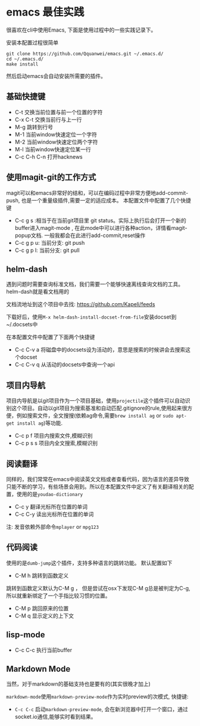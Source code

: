# emacs 最佳实践
 很喜欢在cli中使用Emacs, 下面是使用过程中的一些实践记录下。

 安装本配置过程很简单

```
git clone https://github.com/Qquanwei/emacs.git ~/.emacs.d/
cd ~/.emacs.d/
make install
```

然后启动emacs会自动安装所需要的插件。



## 基础快捷键

* C-t 交换当前位置与前一个位置的字符
* C-x C-t 交换当前行与上一行
* M-g 跳转到行号
* M-1 当前window快速定位一个字符
* M-2 当前window快速定位两个字符
* M-l 当前window快速定位某一行
* C-c C-h C-n 打开hacknews

## 使用magit-git的工作方式
 magit可以和emacs非常好的结和，可以在编码过程中非常方便地add-commit-push, 也是一个重量级插件,需要一定的适应成本。
 本配置文件中配置了几个快捷键

*  C-c g s  :相当于在当前git项目里 git status。实际上执行后会打开一个新的buffer进入magit-mode , 在此mode中可以进行各种action，详情看magit-popup文档. 一般我都会在此进行add-commit,reset操作
*  C-c g p u: 当前分支: git push
*  C-c g p l: 当前分支: git pull

## helm-dash
  遇到问题时需要查询标准文档，我们需要一个能够快速离线查询文档的工具。helm-dash就是看文档用的

  文档流地址到这个项目中去找: https://github.com/Kapeli/feeds

  下载好后，使用`M-x helm-dash-install-docset-from-file`安装docset到~/.docsets中

  在本配置文件中配置了下面两个快捷键

* C-c C-v a 将磁盘中的docsets设为活动的，意思是搜索的时候讲会去搜索这个docset
* C-c C-v q 从活动的docsets中查询一个api

## 项目内导航
 项目内导航是以git项目作为一个项目基础，使用`projectile`这个插件可以自动识别这个项目。自动以git项目为搜索基准和自动匹配.gitignore的rule,使用起来很方便，例如搜索文件，全文搜搜(依赖ag命令,需要`brew install ag` or `sudo apt-get install ag`)等功能.

* C-c p f  项目内搜索文件,模糊识别
* C-c p s s 项目内全文搜索,模糊识别

## 阅读翻译
  同样的，我们常常在emacs中阅读英文文档或者查看代码，因为语言的差异导致只能不断的学习，有些场景会用到。所以在本配置文件中定义了有关翻译相关的配置，使用的是`youdao-dictionary`

* C-c y 翻译光标所在位置的单词
* C-c C-y 读出光标所在位置的单词

注:  发音依赖外部命令`mplayer` or `mpg123`

## 代码阅读
  使用的是`dumb-jump`这个插件，支持多种语言的跳转功能。
  默认配置如下

* C-M h 跳转到函数定义

跳转到函数定义默认为C-M g ， 但是尝试在osx下发现C-M g总是被判定为C-g, 所以就重新绑定了一个手指比较习惯的位置。
* C-M p 跳回原来的位置
* C-M q 显示定义的上下文


## lisp-mode

* C-c C-c 执行当前buffer

## Markdown Mode
当然，对于markdown的基础支持也是要有的(其实很晚才加上)

`markdown-mode`使用`markdown-preview-mode`作为实时preview的次模式,
快捷键:

* `C-c C-c` 启动`markdown-preview-mode`, 会在新浏览器中打开一个窗口，通过socket.io通信,能够实时看到结果。

